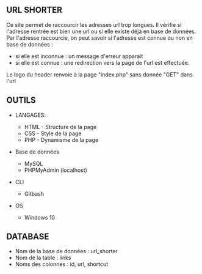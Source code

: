 ## URL SHORTER

Ce site permet de raccourcir les adresses url trop longues.
Il vérifie si l'adresse rentrée est bien une url ou si elle existe déjà en base de données.
Par l'adresse raccourcie, on peut savoir si l'adresse est connue ou non en base de données :
* si elle est inconnue : un message d'erreur apparaît
* si elle est connue : une redirection vers la page de l'url est effectuée.

Le logo du header renvoie à la page "index.php" sans donnée "GET" dans l'url

## OUTILS

- LANGAGES:
  * HTML  - Structure de la page
  * CSS   - Style de la page
  * PHP   - Dynamisme de la page

- Base de données
  * MySQL
  * PHPMyAdmin (localhost)

- CLI
  * Gitbash

- OS
  * Windows 10

## DATABASE
  * Nom de la base de données : url_shorter
  * Nom de la table : links
  * Noms des colonnes : id, url, shortcut

